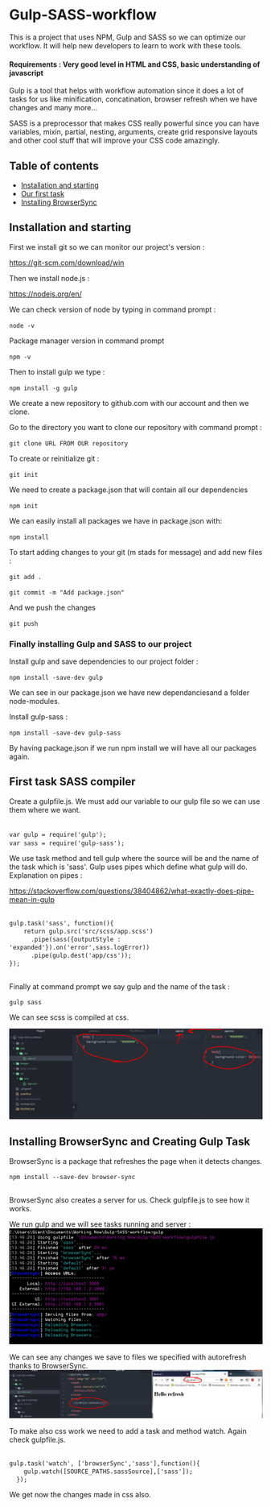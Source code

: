 # Gulp-SASS-workflow
This is a project that uses NPM, Gulp and SASS so we can optimize our workflow. It will help new developers to learn to work with these tools.

#### Requirements : Very good level in HTML and CSS, basic understanding of javascript

Gulp is a tool that helps with workflow automation since it does a lot of tasks for us like minification, concatination, browser refresh when we have changes and many more...

SASS is a preprocessor that makes CSS really powerful since you can have variables, mixin, partial, nesting, arguments, create grid responsive layouts and other cool stuff that will improve your CSS code amazingly.

## Table of contents

- [Installation and starting](#installation-and-starting)
- [Our first task](#first-task-sass-compiler)
- [Installing BrowserSync](#installing-browsersync-and-Creating-Gulp-Task)




## Installation and starting

First we install git so we can monitor our project's version :

 https://git-scm.com/download/win

 Then we install node.js :

https://nodejs.org/en/

We can check version of node by typing in command prompt :

<code>node -v</code>

Package manager version in command prompt

<code>npm -v</code>

Then to install gulp we type :

<code>npm install -g gulp</code>

We create a new repository to github.com with our account and then we clone.

Go to the directory you want to clone our repository with command prompt :

<code>git clone URL FROM OUR repository</code>

To create or reinitialize git :

<code>git init</code>

We need to create a package.json that will contain all our dependencies

<code>npm init</code>

We can easily install all packages we have in package.json with:

<code>npm install</code>

To start adding changes to your git (m stads for message) and add new files :

<code>git add .</code>

<code>git commit  -m "Add package.json"</code>

And we push the changes

<code>git push</code>

### Finally installing Gulp and SASS to our project

Install gulp and save dependencies to our project folder :

<code>npm install -save-dev gulp</code>

We can see in our package.json we have new dependanciesand a folder node-modules.

Install gulp-sass :

<code>npm install -save-dev gulp-sass</code>

By having package.json if we run npm install we will have all our packages again.

## First task SASS compiler

Create a gulpfile.js. We must add our variable to our gulp file so we can use them where we want.


<code>
var gulp = require('gulp');
var sass = require('gulp-sass');
</code>


We use task method and tell gulp where the source will be and the name of the task which is 'sass'. Gulp uses pipes which define what gulp will do. Explanation on pipes :

https://stackoverflow.com/questions/38404862/what-exactly-does-pipe-mean-in-gulp
<pre>
<code>
gulp.task('sass', function(){
    return gulp.src('src/scss/app.scss')
      .pipe(sass({outputStyle : 'expanded'}).on('error',sass.logError))
      .pipe(gulp.dest('app/css'));
});
</code>
</pre>

Finally at command prompt we say gulp and the name of the task :

<pre>
<code>gulp sass
</code></pre>

We can see scss is compiled at css.

<img src="images/gulp_in_action.jpg">

## Installing BrowserSync and Creating Gulp Task

BrowserSync is a package that refreshes the page when it detects changes.

<pre><code>npm install --save-dev browser-sync
</code>
</pre>

BrowserSync also creates a server for us. Check gulpfile.js to see how it works.

We run gulp and we will see tasks running and server :
<img src="images/running_gulp.jpg">

 We can see any changes we save to files we specified with autorefresh thanks to BrowserSync.
<img src="images/browser_sync.jpg">

To make also css work we need to add a task and method watch. Again check gulpfile.js.

<pre><code>
gulp.task('watch', ['browserSync','sass'],function(){
    gulp.watch([SOURCE_PATHS.sassSource],['sass']);
  });
</code></pre>
We get now the changes made in css also.
